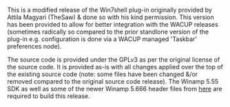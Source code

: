 This is a modified release of the Win7shell plug-in originally provided by Attila Magyari (TheSaw) & done so with his kind permission. This version has been provided to allow for better integration with the WACUP releases (sometimes radically so compared to the prior standlone version of the plug-in e.g. configuration is done via a WACUP managed 'Taskbar' preferences node).

The source code is provided under the GPLv3 as per the original license of the source code. It is provided as-is with all changes applied over the top of the existing source code (note: some files have been changed &/or removed compared to the original source code release). The Winamp 5.55 SDK as well as some of the newer Winamp 5.666 header files from <a target="_blank" href="https://getwacup.com/sdk/">here</a> are required to build this release.
